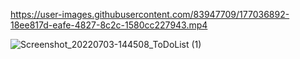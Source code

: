 
https://user-images.githubusercontent.com/83947709/177036892-18ee817d-eafe-4827-8c2c-1580cc227943.mp4


![Screenshot_20220703-144508_ToDoList (1)](https://user-images.githubusercontent.com/83947709/177036871-cd26e6fa-2cd0-429b-9d63-c7c4cc269027.jpg)


